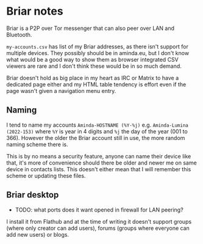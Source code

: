 # Briar notes

Briar is a P2P over Tor messenger that can also peer over LAN and Bluetooth.

`my-accounts.csv` has list of my Briar addresses, as there isn't support
for multiple devices. They possibly should be in aminda.eu, but I don't
know what would be a good way to show them as browser integrated CSV
viewers are rare and I don't think these would be in so much demand.

Briar doesn't hold as big place in my heart as IRC or Matrix to have a
dedicated page either and my HTML table tendency is effort even if the page
wasn't given a navigation menu entry.

## Naming

I tend to name my accounts `Aminda-HOSTNAME (%Y-%j)` e.g.
`Aminda-Lumina (2022-153)` where `%Y` is year in 4 digits and `%j` the day
of the year (001 to 366). However the older the Briar account still in use,
the more random naming scheme there is.

This is by no means a security feature, anyone can name their device like
that, it's more of convenience should there be older and newer me on same
device in contacts lists. This doesn't either mean that I will remember
this scheme or updating these files.

## Briar desktop

* TODO: what ports does it want opened in firewall for LAN peering?

I install it from Flathub and at the time of writing it doesn't support
groups (where only creator can add users), forums (groups where everyone can
add new users) or blogs.
